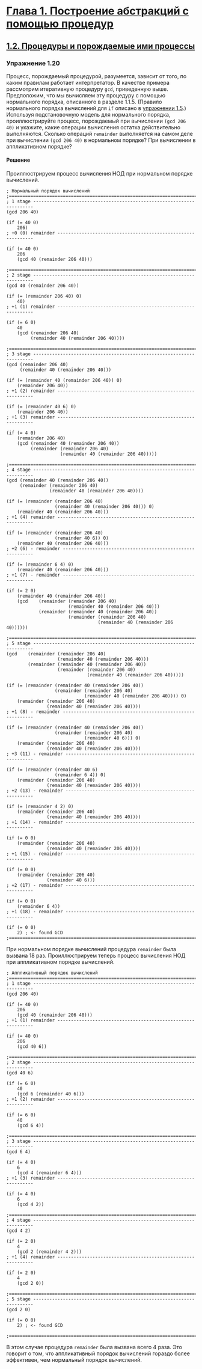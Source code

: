 # [Глава 1. Построение абстракций с помощью процедур](index.md#Глава-1-Построение-абстракций-с-помощью-процедур)
## [1.2. Процедуры и порождаемые ими процессы](index.md#12-Процедуры-и-порождаемые-ими-процессы)

### Упражнение 1.20
Процесс, порождаемый процедурой, разумеется, зависит от того, по каким правилам
работает интерпретатор. В качестве примера рассмотрим итеративную процедуру
`gcd`, приведенную выше. Предположим, что мы вычисляем эту процедуру с помощью
нормального порядка, описанного в разделе 1.1.5. (Правило нормального порядка
вычислений для `if` описано в [упражнении 1.5](exercise_1_5.md#Упражнение-15).)
Используя подстановочную модель для нормального порядка, проиллюстрируйте
процесс, порождаемый при вычислении `(gcd 206 40)` и укажите, какие операции
вычисления остатка действительно выполняются. Сколько операций `remainder`
выполняется на самом деле при вычислении `(gcd 206 40)` в нормальном порядке?
При вычислении в аппликативном порядке?

#### Решение
Проиллюстрируем процесс вычисления НОД при нормальном порядке вычислений.

```racket
; Нормальный порядок вычислений
;===============================================================================
; 1 stage ----------------------------------------------------------------------
(gcd 206 40)

(if (= 40 0)
    206)
; +0 (0) remainder -------------------------------------------------------------

(if (= 40 0)
    206
    (gcd 40 (remainder 206 40)))

;===============================================================================
; 2 stage ----------------------------------------------------------------------
(gcd 40 (remainder 206 40))

(if (= (remainder 206 40) 0)
    40)
; +1 (1) remainder -------------------------------------------------------------

(if (= 6 0)
    40
    (gcd (remainder 206 40)
         (remainder 40 (remainder 206 40))))

;===============================================================================
; 3 stage ----------------------------------------------------------------------
(gcd (remainder 206 40)
     (remainder 40 (remainder 206 40)))

(if (= (remainder 40 (remainder 206 40)) 0)
    (remainder 206 40))
; +1 (2) remainder -------------------------------------------------------------

(if (= (remainder 40 6) 0)
    (remainder 206 40))
; +1 (3) remainder -------------------------------------------------------------

(if (= 4 0)
    (remainder 206 40)
    (gcd (remainder 40 (remainder 206 40))
         (remainder (remainder 206 40)
                    (remainder 40 (remainder 206 40)))))

;===============================================================================
; 4 stage ----------------------------------------------------------------------
(gcd (remainder 40 (remainder 206 40))
     (remainder (remainder 206 40)
                (remainder 40 (remainder 206 40))))

(if (= (remainder (remainder 206 40)
                  (remainder 40 (remainder 206 40))) 0)
    (remainder 40 (remainder 206 40)))
; +1 (4) remainder -------------------------------------------------------------

(if (= (remainder (remainder 206 40)
                  (remainder 40 6)) 0)
    (remainder 40 (remainder 206 40)))
; +2 (6) - remainder -----------------------------------------------------------

(if (= (remainder 6 4) 0)
    (remainder 40 (remainder 206 40)))
; +1 (7) - remainder -----------------------------------------------------------

(if (= 2 0)
    (remainder 40 (remainder 206 40))
    (gcd    (remainder (remainder 206 40)
                       (remainder 40 (remainder 206 40)))
            (remainder (remainder 40 (remainder 206 40))
                       (remainder (remainder 206 40)
                                  (remainder 40 (remainder 206 40))))))

;===============================================================================
; 5 stage ----------------------------------------------------------------------
(gcd    (remainder (remainder 206 40)
                   (remainder 40 (remainder 206 40)))
        (remainder (remainder 40 (remainder 206 40))
                   (remainder (remainder 206 40)
                              (remainder 40 (remainder 206 40)))))

(if (= (remainder (remainder 40 (remainder 206 40))
                  (remainder (remainder 206 40)
                             (remainder 40 (remainder 206 40)))) 0)
    (remainder (remainder 206 40)
               (remainder 40 (remainder 206 40))))
; +1 (8) - remainder -----------------------------------------------------------

(if (= (remainder (remainder 40 (remainder 206 40))
                  (remainder (remainder 206 40)
                             (remainder 40 6))) 0)
    (remainder (remainder 206 40)
               (remainder 40 (remainder 206 40))))
; +3 (11) - remainder ----------------------------------------------------------

(if (= (remainder (remainder 40 6)
                  (remainder 6 4)) 0)
    (remainder (remainder 206 40)
               (remainder 40 (remainder 206 40))))
; +2 (13) - remainder ----------------------------------------------------------

(if (= (remainder 4 2) 0)
    (remainder (remainder 206 40)
               (remainder 40 (remainder 206 40))))
; +1 (14) - remainder ----------------------------------------------------------

(if (= 0 0)
    (remainder (remainder 206 40)
               (remainder 40 (remainder 206 40))))
; +1 (15) - remainder ----------------------------------------------------------

(if (= 0 0)
    (remainder (remainder 206 40)
               (remainder 40 6)))
; +2 (17) - remainder ----------------------------------------------------------

(if (= 0 0)
    (remainder 6 4))
; +1 (18) - remainder ----------------------------------------------------------

(if (= 0 0)
    2) ; <- found GCD
;===============================================================================
```

При нормальном порядке вычислений процедура `remainder` была вызвана 18 раз.
Проиллюстрируем теперь процесс вычисления НОД при аппликативном порядке
вычислений.

```racket
; Аппликативный порядок вычислений
;===============================================================================
; 1 stage ----------------------------------------------------------------------
(gcd 206 40)

(if (= 40 0)
    206
    (gcd 40 (remainder 206 40)))
; +1 (1) remainder -------------------------------------------------------------

(if (= 40 0)
    206
    (gcd 40 6))

;===============================================================================
; 2 stage ----------------------------------------------------------------------
(gcd 40 6)

(if (= 6 0)
    40
    (gcd 6 (remainder 40 6)))
; +1 (2) remainder -------------------------------------------------------------

(if (= 6 0)
    40
    (gcd 6 4))

;===============================================================================
; 3 stage ----------------------------------------------------------------------
(gcd 6 4)

(if (= 4 0)
    6
    (gcd 4 (remainder 6 4)))
; +1 (3) remainder -------------------------------------------------------------

(if (= 4 0)
    6
    (gcd 4 2))

;===============================================================================
; 4 stage ----------------------------------------------------------------------
(gcd 4 2)

(if (= 2 0)
    4
    (gcd 2 (remainder 4 2)))
; +1 (4) remainder -------------------------------------------------------------

(if (= 2 0)
    4
    (gcd 2 0))

;===============================================================================
; 5 stage ----------------------------------------------------------------------
(gcd 2 0)

(if (= 0 0)
    2) ; <- found GCD

;===============================================================================
```

В этом случае процедура `remainder` была вызвана всего 4 раза. Это говорит о том,
что аппликативный порядок вычислений гораздо более эффективен, чем нормальный
порядок вычислений.
